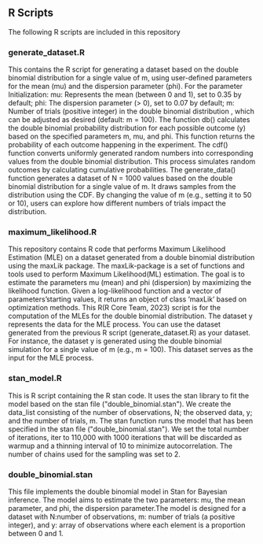## R Scripts
The following R scripts are included in this repository 


### generate_dataset.R
This contains the R script for generating a dataset based on the double binomial distribution for a single value of m, using user-defined parameters for the mean (mu) and the dispersion parameter (phi). For the parameter Initialization: mu: Represents the mean (between 0 and 1), set to 0.35 by default; phi: The dispersion parameter (> 0), set to 0.07 by default; m: Number of trials (positive integer) in the double binomial distribution , which can be adjusted as desired (default: m = 100). The function db() calculates the double binomial probability distribution for each possible outcome (y) based on the specified parameters m, mu, and phi. This function returns the probability of each outcome happening in the experiment. The cdf() function converts uniformly generated random numbers into corresponding values from the double binomial distribution. This process simulates random outcomes by calculating cumulative probabilities.
The generate_data() function generates a dataset of N = 1000 values based on the double binomial distribution for a single value of m. It draws samples from the distribution using the CDF. By changing the value of m (e.g., setting it to 50 or 10), users can explore how different numbers of trials impact the distribution.



### maximum_likelihood.R
This repository contains R code that performs Maximum Likelihood Estimation (MLE) on a dataset generated from a double binomial distribution using the maxLik package. The maxLik-package is a set of functions and tools used to perform Maximum Likelihood(ML) estimation. The goal is to estimate the parameters mu (mean) and phi (dispersion) by maximizing the likelihood function. Given a log-likelihood function and a vector of parameters’starting values, it returns an object of class ’maxLik’ based on optimization methods. This R(R Core Team, 2023) script is for the computation of the MLEs for the double binomial distribution. The dataset y represents the data for the MLE process. You can use the dataset generated from the previous R script (generate_dataset.R) as your dataset. For instance, the dataset y is generated using the double binomial simulation for a single value of m (e.g., m = 100). This dataset serves as the input for the MLE process.



### stan_model.R
This is R script containing the R stan code. It uses the stan library to fit the model based on the stan file ("double_binomial.stan"). We create the data_list consisting of the number of observations, N; the observed data, y; and the number of trials, m. The stan function runs the model that has been specified in the stan file ("double_binomial.stan"). We set the total number of iterations, iter to 110,000 with 1000 iterations that will be discarded as warmup and a thinning interval of 10 to minimize autocorrelation. The number of chains used for the sampling was set to 2.


### double_binomial.stan
This file implements the double binomial model in Stan for Bayesian inference. The model aims to estimate the two parameters: mu, the mean parameter, and phi, the dispersion parameter.The model is designed for a dataset with N:number of observations, m: number of trials (a positive integer), and y: array of observations where each element is a proportion between 0 and 1.

